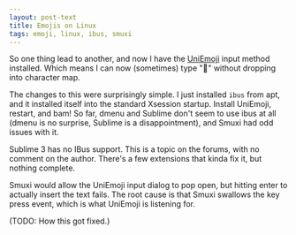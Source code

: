 ```yaml
---
layout: post-text
title: Emojis on Linux
tags: emoji, linux, ibus, smuxi
---
```


So one thing lead to another, and now I have the [UniEmoji](https://github.com/lalomartins/ibus-uniemoji)
input method installed. Which means I can now (sometimes) type "💩" without dropping into character map.

The changes to this were surprisingly simple. I just installed `ibus` from apt, and it installed itself 
into the standard Xsession startup. Install UniEmoji, restart, and bam! So far, dmenu and Sublime don't
seem to use ibus at all (dmenu is no surprise, Sublime is a disappointment), and Smuxi had odd issues with it.

Sublime 3 has no IBus support. This is a topic on the forums, with no comment on the author. There's a few 
extensions that kinda fix it, but nothing complete.

Smuxi would allow the UniEmoji input dialog to pop open, but hitting enter to actually insert the text 
fails. The root cause is that Smuxi swallows the key press event, which is what UniEmoji is listening for.

(TODO: How this got fixed.)
